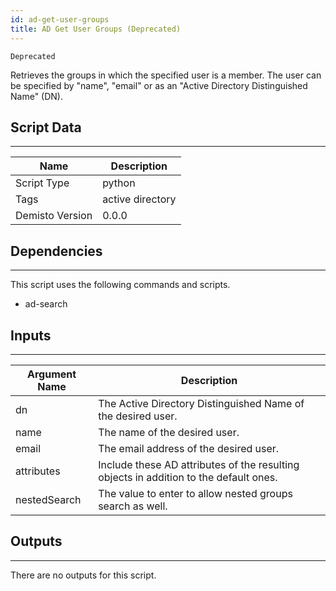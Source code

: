 ```yaml
---
id: ad-get-user-groups
title: AD Get User Groups (Deprecated)
---
```


`Deprecated`

Retrieves the groups in which the specified user is a member. The user can be specified by "name", "email" or as an "Active Directory Distinguished Name" (DN).

## Script Data
---

| **Name** | **Description** |
| --- | --- |
| Script Type | python |
| Tags | active directory |
| Demisto Version | 0.0.0 |

## Dependencies
---
This script uses the following commands and scripts.
* ad-search

## Inputs
---

| **Argument Name** | **Description** |
| --- | --- |
| dn | The Active Directory Distinguished Name of the desired user. |
| name | The name of the desired user. |
| email | The email address of the desired user. |
| attributes | Include these AD attributes of the resulting objects in addition to the default ones. |
| nestedSearch | The value to enter to allow nested groups search as well. |

## Outputs
---
There are no outputs for this script.
